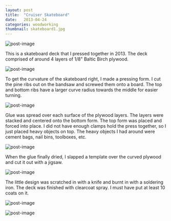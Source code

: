 ```yaml
---
layout: post
title:  "Cruiser Skateboard"
date:   2013-04-24
categories: woodworking
thumbnail: skateboard1.jpg
---
```


![post-image]({{site.url}}/assets/skateboard1.jpg)

This is a skateboard deck that I pressed together in 2013. The deck comprised of around 4 layers of 1/8" Baltic Birch plywood.

![post-image]({{site.url}}/assets/skatepress1.jpg)

To get the curvature of the skateboard right, I made a pressing form. I cut the pine ribs out on the bandsaw and screwed them onto a board.
The top and bottom ribs have a larger curve radius towards the middle for easier turning.

![post-image]({{site.url}}/assets/skatepress2.jpg)

Glue was spread over each surface of the plywood layers. The layers were stacked and centered onto the bottom form. The top form was placed
and forced into place. I did not have enough clamps hold the press together, so I just placed heavy objects on top. The heavy objects
I had around were cement bags, nail bins, toolboxes, etc.

![post-image]({{site.url}}/assets/skatepress3.jpg)

When the glue finally dried, I slapped a template over the curved plywood and cut it out with a jigsaw.

![post-image]({{site.url}}/assets/skateboard2.jpg)

The little design was scratched in with a knife and burnt in with a soldering iron. The deck was finished with clearcoat spray. I must
have put at least 10 coats on it.

![post-image]({{site.url}}/assets/skateboard3.jpg)

![post-image]({{site.url}}/assets/skateboard4.jpg)
